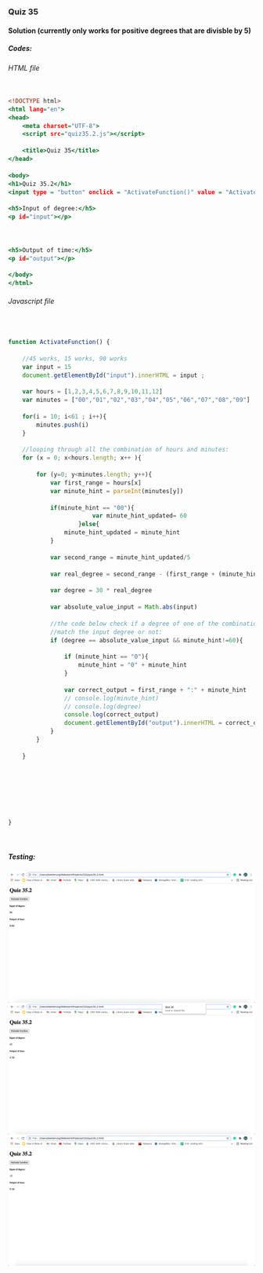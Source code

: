### Quiz 35


#### Solution (currently only works for positive degrees that are divisble by 5)



##### Codes:

###### HTML file
```.html

<!DOCTYPE html>
<html lang="en">
<head>
    <meta charset="UTF-8">
    <script src="quiz35.2.js"></script>

    <title>Quiz 35</title>
</head>

<body>
<h1>Quiz 35.2</h1>
<input type = "button" onclick = "ActivateFunction()" value = "Activate function">

<h5>Input of degree:</h5>
<p id="input"></p>



<h5>Output of time:</h5>
<p id="output"></p>

</body>
</html>

```

###### Javascript file
```.js


function ActivateFunction() {

    //45 works, 15 works, 90 works
    var input = 15
    document.getElementById("input").innerHTML = input ;

    var hours = [1,2,3,4,5,6,7,8,9,10,11,12]
    var minutes = ["00","01","02","03","04","05","06","07","08","09"]

    for(i = 10; i<61 ; i++){
        minutes.push(i)
    }
    
    //looping through all the combination of hours and minutes:
    for (x = 0; x<hours.length; x++ ){

        for (y=0; y<minutes.length; y++){
            var first_range = hours[x]
            var minute_hint = parseInt(minutes[y])

            if(minute_hint == "00"){
                        var minute_hint_updated= 60
                    }else{
                minute_hint_updated = minute_hint
            }

            var second_range = minute_hint_updated/5

            var real_degree = second_range - (first_range + (minute_hint/60))

            var degree = 30 * real_degree

            var absolute_value_input = Math.abs(input)
            
            //the code below check if a degree of one of the combination from the loop above
            //match the input degree or not:
            if (degree == absolute_value_input && minute_hint!=60){

                if (minute_hint == "0"){
                    minute_hint = "0" + minute_hint
                }

                var correct_output = first_range + ":" + minute_hint
                // console.log(minute_hint)
                // console.log(degree)
                console.log(correct_output)
                document.getElementById("output").innerHTML = correct_output;
            }
        }

    }


  




}




```

##### Testing:

![](https://github.com/BrightChanges/Unit-4/blob/main/Screen%20Shot%200003-04-26%20at%2020.50.05.png)
![](https://github.com/BrightChanges/Unit-4/blob/main/Screen%20Shot%200003-04-26%20at%2020.50.17.png)
![](https://github.com/BrightChanges/Unit-4/blob/main/Screen%20Shot%200003-04-26%20at%2020.50.26.png)

